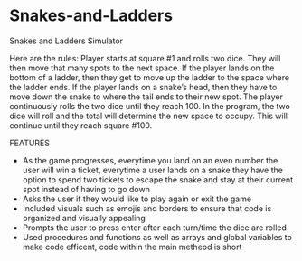 # Snakes-and-Ladders

Snakes and Ladders Simulator

Here are the rules:
Player starts at square #1 and rolls two dice. They will then move that many spots to the next
space. If the player lands on the bottom of a ladder, then they get to move up the ladder to the
space where the ladder ends. If the player lands on a snake’s head, then they have to move
down the snake to where the tail ends to their new spot. The player continuously rolls the two
dice until they reach 100.
In the program, the two dice will roll and the total will determine the new space to
occupy. This will continue until they reach square #100.

FEATURES 
- As the game progresses, everytime you land on an even number the user will win a ticket, everytime a user lands on a snake they have the option to spend two tickets to escape the snake and stay at their current spot instead of having to go down
- Asks the user if they would like to play again or exit the game
- Included visuals such as emojis and borders to ensure that code is organized and visually appealing
- Prompts the user to press enter after each turn/time the dice are rolled
- Used procedures and functions as well as arrays and global variables to make code efficent, code within the main metheod is short
